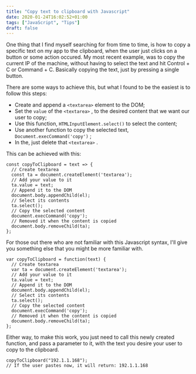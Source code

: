 ```yaml
---
title: "Copy text to clipboard with Javascript"
date: 2020-01-24T16:02:52+01:00
tags: ["JavaScript", "Tips"]
draft: false
---
```


One thing that I find myself searching for from time to time, is how to copy a specific text on my app to the clipboard, when the user just clicks on a button or some action occured. My most recent example, was to copy the current IP of the machine, without having to select the text and hit Control + C or Command + C. Basically copying the text, just by pressing a single button.

There are some ways to achieve this, but what I found to be the easiest is to follow this steps:

-   Create and append a `<textarea>` element to the DOM;
-   Set the `value` of the `<textarea>` , to the desired content that we want our user to copy;
-   Use this function, `HTMLInputElement.select()`  to select the content;
-   Use another function to copy the selected text, `Document.execCommand('copy')` ;
-   In the, just delete that `<textarea>` .

This can be achieved with this:

```
const copyToClipboard = text => {
  // Create textarea  
  const ta = document.createElement('textarea');
  // Add your value to it
  ta.value = text;
  // Append it to the DOM
  document.body.appendChild(el);
  // Select its contents
  ta.select();
  // Copy the selected content
  document.execCommand('copy');
  // Removed it when the content is copied
  document.body.removeChild(ta);
};
```

For those out there who are not familiar with this Javascript syntax, I'll give you something else that you might be more familiar with.

```
var copyToClipboard = function(text) {
  // Create textarea  
  var ta = document.createElement('textarea');
  // Add your value to it
  ta.value = text;
  // Append it to the DOM
  document.body.appendChild(el);
  // Select its contents
  ta.select();
  // Copy the selected content
  document.execCommand('copy');
  // Removed it when the content is copied
  document.body.removeChild(ta);
};
```

Either way, to make this work, you just need to call this newly created function, and pass a parameter to it, with the text you desire your user to copy to the clipboard.

```
copyToClipboard("192.1.1.168");
// If the user pastes now, it will return: 192.1.1.168
```